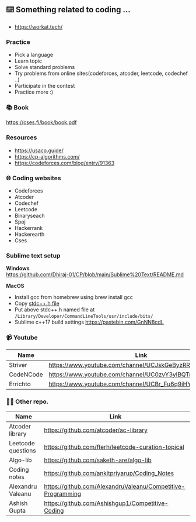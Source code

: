 ## ⌨️ Something related to coding ...

- https://workat.tech/

### Practice  
- Pick a language  
- Learn topic  
- Solve standard problems  
- Try problems from online sites(codeforces, atcoder, leetcode, codechef ..)
- Participate in the contest
- Practice more :)

### 📚 Book  
https://cses.fi/book/book.pdf

### Resources
- https://usaco.guide/
- https://cp-algorithms.com/
- https://codeforces.com/blog/entry/91363

### 🌐 Coding websites
- Codeforces
- Atcoder
- Codechef
- Leetcode
- Binaryseach
- Spoj
- Hackerrank
- Hackerearth
- Cses

### Sublime text setup
**Windows**  
https://github.com/Dhiraj-01/CP/blob/main/Sublime%20Text/README.md

**MacOS**
- Install gcc from homebrew using brew install gcc
- Copy [stdc++.h file](https://github.com/gcc-mirror/gcc/blob/master/libstdc%2B%2B-v3/include/precompiled/stdc%2B%2B.h)
- Put above stdc++.h named file at `/Library/Developer/CommandLineTools/usr/include/bits/`
- Sublime c++17 build settings https://pastebin.com/GnNN8cdL

### 📹 Youtube
| Name          |  Link                                                    |
| ------------- | -------------------------------------------------------- |
| Striver       | https://www.youtube.com/channel/UCJskGeByzRRSvmOyZOz61ig |
| CodeNCode     | https://www.youtube.com/channel/UC0zvY3yIBQTrSutsV-4yscQ |
| Errichto      | https://www.youtube.com/channel/UCBr_Fu6q9iHYQCh13jmpbrg |

### ✌🏻 Other repo.
| Name                  | Link                                                          |
| --------------------- | ------------------------------------------------------------- |
| Atcoder library       | https://github.com/atcoder/ac-library                         |
| Leetcode questions    | https://github.com/fterh/leetcode-curation-topical            |
| Algo-lib              | https://github.com/saketh-are/algo-lib                        |
| Coding notes          | https://github.com/ankitpriyarup/Coding_Notes                 |
| Alexandru Valeanu     | https://github.com/AlexandruValeanu/Competitive-Programming   |
| Ashish Gupta          | https://github.com/Ashishgup1/Competitive-Coding              |
